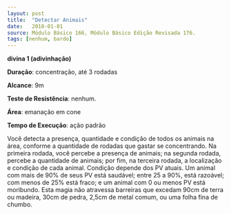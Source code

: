 ```yaml
---
layout: post
title:  "Detectar Animais"
date:   2018-01-01
source: Módulo Básico 166, Módulo Básico Edição Revisada 176.
tags: [nenhum, bardo]
---
```


**divina 1 (adivinhação)**

**Duração**: concentração, até 3 rodadas

**Alcance**: 9m

**Teste de Resistência**: nenhum.

**Área**: emanação em cone

**Tempo de Execução**: ação padrão

Você detecta a presença, quantidade e condição de todos os animais na área, conforme a quantidade de rodadas que gastar se concentrando. Na primeira rodada, você percebe a presença de animais; na segunda rodada, percebe a quantidade de animais; por fim, na terceira rodada, a localização e condição de cada animal.
Condição depende dos PV atuais. Um animal com mais de 90% de seus PV está saudável; entre 25 a 90%, está razoável; com menos de 25% está fraco; e um animal com 0 ou menos PV está moribundo.
Esta magia não atravessa barreiras que excedam 90cm de terra ou madeira, 30cm de pedra, 2,5cm de metal comum, ou uma folha fina de chumbo.
